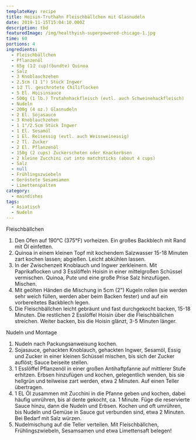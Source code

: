 ```yaml
---
templateKey: recipe
title: Hoisin-Truthahn Fleischbällchen mit Glasnudeln
date: 2019-11-15T15:04:10.000Z
description: tbd
featuredImage: /img/healthyish-superpowered-chicago-1.jpg
time: 60
portions: 4
ingredients:
  - Fleischbällchen
  - Pflanzenöl
  - 65g (1⁄2 cup)(bundte) Quinoa
  - Salz
  - 3 Knoblauchzehen
  - 2.5cm (1 1") Stück Ingwer
  - 1⁄2 Tl. geschrotete Chiliflocken
  - 5 El. Hoisinsauce
  - 500g (1 lb.) Trutahnhackfleisch (evtl. auch Schweinehackfleisch)
  - Nudeln
  - 200g (4 oz.) Glasnudeln
  - 2 El. Sojasauce
  - 3 Knoblauchzehen
  - 1 1"/2.5cm Stück Ingwer
  - 1 El. Sesamöl
  - 1 El. Reisessig (evtl. auch Weissweinessig)
  - 2 Tl. Zucker
  - 2 El. Pflanzenöl
  - 150g (2 cups) Zuckerschoten oder Knackerbsen
  - 2 kleine Zucchini cut into matchsticks (about 4 cups)
  - Salz
  - null
  - Frühlingszwiebeln
  - Geröstete Sesamsamen
  - Limettenspalten
category:
  - maindishes
tags:
  - Asiatisch
  - Nudeln
---
```


Fleischbällchen

1. Den Ofen auf 190°C (375°F) vorheizen. Ein großes Backblech mit Rand mit Öl einfetten.
2. Quinoa in einem kleinen Topf mit kochendem Salzwasser 15-18 Minuten zart kochen lassen; abgießen. Leicht abkühlen lassen.
3. In der Zwischenzeit Knoblauch und Ingwer zerkleinern. Mit Paprikaflocken und 3 Esslöffeln Hoisin in einer mittelgroßen Schüssel vermischen. Quinoa, Pute und eine große Prise Salz hinzufügen. Mischen.
4. Mit geölten Händen die Mischung in 5cm (2") Kugeln rollen (sie werden sehr weich füllen, werden aber beim Backen fester) und auf ein vorbereitetes Backblech legen.
5. Die Fleischbällchen leicht gebräunt und fast durchgekocht backen, 15-18 Minuten. Die restlichen 2 Esslöffel Hoisin über die Fleischbällchen streichen. Weiter backen, bis die Hoisin glänzt, 3-5 Minuten länger.

Nudeln und Montage

1. Nudeln nach Packungsanweisung kochen.
2. Sojasauce, gehackten Knoblauch, gehackten Ingwer, Sesamöl, Essig und Zucker in einer kleinen Schüssel mischen, bis sich der Zucker auflöst; Sauce beiseite stellen.
3. 1 Esslöffel Pflanzenöl in einer großen Antihaftpfanne auf mittlerer Stufe erhitzen. Erbsen hinzufügen und kochen, gelegentlich wenden, bis sie hellgrün und teilweise zart werden, etwa 2 Minuten. Auf einen Teller übertragen.
4. 1 EL Öl zusammen mit Zucchini in die Pfanne geben und kochen, dabei häufig umrühren, bis al dente gekocht, ca. 1 Minute. Füge die reservierte Sauce hinzu, dann die Nudeln und Erbsen. Kochen und oft umrühren, bis Nudeln und Gemüse in Sauce gut verbunden sind, etwa 2 Minuten. Bei Bedarf mit Salz würzen.
5. Nudelmischung auf die Teller verteilen. Mit Fleischbällchen, Frühlingszwiebeln, Sesamsamen und etwa Limettensaft belegen!
